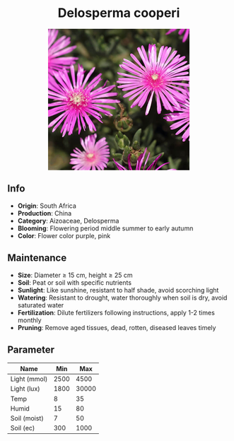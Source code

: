<h1 align='center'>Delosperma cooperi</h1>
<p align="center">
    <img 
        align='center'
        width='320'
        src="../images/delosperma cooperi.png" 
        alt='Delosperma cooperi' />
</p>

## Info

 - **Origin**: South Africa
 - **Production**: China
 - **Category**: Aizoaceae, Delosperma
 - **Blooming**: Flowering period middle summer to early autumn
 - **Color**: Flower color purple, pink

## Maintenance

 - **Size**: Diameter ≥ 15 cm, height ≥ 25 cm
 - **Soil**: Peat or soil with specific nutrients
 - **Sunlight**: Like sunshine, resistant to half shade, avoid scorching light
 - **Watering**: Resistant to drought, water thoroughly when soil is dry, avoid saturated water
 - **Fertilization**: Dilute fertilizers following instructions, apply 1-2 times monthly
 - **Pruning**: Remove aged tissues, dead, rotten, diseased leaves timely

## Parameter

| Name         | Min  | Max   |
|--------------|------|-------|
| Light (mmol) | 2500 | 4500  |
| Light (lux)  | 1800 | 30000 |
| Temp         | 8    | 35    |
| Humid        | 15   | 80    |
| Soil (moist) | 7   | 50    |
| Soil (ec)    | 300  | 1000  |